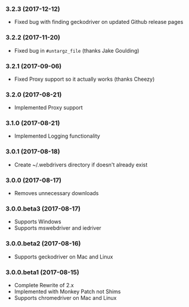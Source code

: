 ### 3.2.3 (2017-12-12)

* Fixed bug with finding geckodriver on updated Github release pages

### 3.2.2 (2017-11-20)

* Fixed bug in `#untargz_file` (thanks Jake Goulding)

### 3.2.1 (2017-09-06)

* Fixed Proxy support so it actually works (thanks Cheezy) 

### 3.2.0 (2017-08-21)

* Implemented Proxy support 

### 3.1.0 (2017-08-21)

* Implemented Logging functionality 

### 3.0.1 (2017-08-18)

* Create ~/.webdrivers directory if doesn't already exist 

### 3.0.0 (2017-08-17)

* Removes unnecessary downloads 

### 3.0.0.beta3 (2017-08-17)

* Supports Windows
* Supports mswebdriver and iedriver

### 3.0.0.beta2 (2017-08-16)

* Supports geckodriver on Mac and Linux

### 3.0.0.beta1 (2017-08-15)

* Complete Rewrite of 2.x
* Implemented with Monkey Patch not Shims
* Supports chromedriver on Mac and Linux
